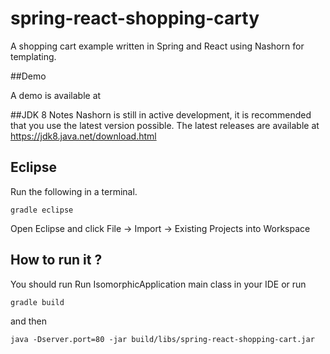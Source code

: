 # spring-react-shopping-carty
A shopping cart example written in Spring and React using Nashorn for templating.

##Demo

A demo is available at 

##JDK 8 Notes
Nashorn is still in active development, it is recommended that you use the latest version possible.
The latest releases are available at https://jdk8.java.net/download.html

## Eclipse
Run the following in a terminal.

```
gradle eclipse
```

Open Eclipse and click
File -> Import -> Existing Projects into Workspace

## How to run it ?

You should run Run IsomorphicApplication main class in your IDE or run 
```
gradle build
```

and then 
```
java -Dserver.port=80 -jar build/libs/spring-react-shopping-cart.jar
```